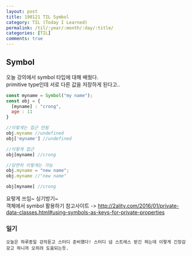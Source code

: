 ```yaml
---
layout: post
title: 190121 TIL Symbol
category: TIL (Today I Learned)
permalink: /til/:year/:month/:day/:title/
categories: [TIL]
comments: true
---
```


## **Symbol**
오늘 강의에서 symbol 타입에 대해 배웠다.  
primitive type인데 서로 다른 값을 저장하게 된다고..   

```javascript
const myname = Symbol("my name");
const obj = {
  [myname] : "crong",
  age : 11
}

//이렇게는 접근 안됨
obj.myname //undefined  
obj['myname'] //undefined

//이렇게 접근
obj[myname] //crong

//당연히 이렇게는 가능
obj.myname = "new name";
obj.myname //"new name"

obj[myname] //crong
```
 
요렇게 쓰임~ 싱기방기~  
객체에서 symbol 활용하기 참고사이트 -> http://2ality.com/2016/01/private-data-classes.html#using-symbols-as-keys-for-private-properties


### **일기**
    오늘은 하루종일 강의듣고 스터디 준비했다! 스터디 넘 스트레스 받긴 하는데 이렇게 긴장감 갖고 하니까 오히려 도움되는듯. 
